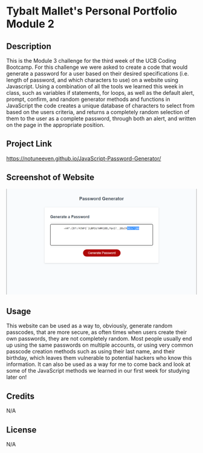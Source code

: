 # Tybalt Mallet's Personal Portfolio Module 2

## Description
This is the Module 3 challenge for the third week of the UCB Coding Bootcamp. For this challenge we were asked to create a code that would generate a password for a user based on their desired specifications (i.e. length of password, and which characters to use) on a website using Javascript. Using a combination of all the tools we learned this week in class, such as variables if statements, for loops, as well as the default alert, prompt, confirm, and random generator methods and functions in JavaScript the code creates a unique database of characters to select from based on the users criteria, and returns a completely random selection of them to the user as a complete password, through both an alert, and written on the page in the appropriate position.
## Project Link

https://notuneeven.github.io/JavaScript-Password-Generator/

## Screenshot of Website

![Alt text](./assets/images/SS.PNG)

## Usage 

This website can be used as a way to, obviously, generate random passcodes, that are more secure, as often times when users create their own passwords, they are not completely random. Most people usually end up using the same passwords on multiple accounts, or using very common passcode creation methods such as using their last name, and their birthday, which leaves them vulnerable to potential hackers who know this information. It can also be used as a way for me to come back and look at some of the JavaScript methods we learned in our first week for studying later on!

## Credits 

N/A

## License 

N/A
